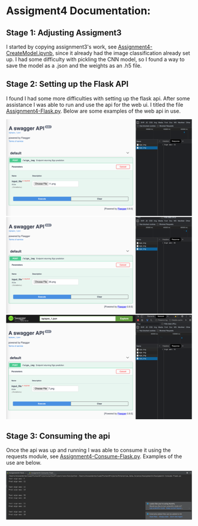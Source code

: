 # Assigment4 Documentation:
## Stage 1: Adjusting Assigment3
I started by copying assignment3's work, see [Assignment4-CreateModel.ipynb](Assignment4-CreateModel.ipynb), since it already had the image classification already set up. I had some difficulty with pickling the CNN model, so I found a way to save the model as a .json and the weights as an .h5 file.

## Stage 2: Setting up the Flask API
I found I had some more difficulties with setting up the flask api. After some assistance I was able to run and use the api for the web ui. I titled the file [Assignment4-Flask.py](Assignment4-Flask.py). Below are some examples of the web api in use.


![API test1](photos/api_test1.png "Example1")
![API test2](photos/api_test2.png "Example2")
![API test3](photos/api_test3.png "Example3")

## Stage 3: Consuming the api
Once the api was up and running I was able to consume it using the requests module, see [Assignment4-Consume-Flask.py](Assignment4-Consume-Flask.py). Examples of the use are below.

![Consume Example](photos/Flask-Consume.png "Example4")